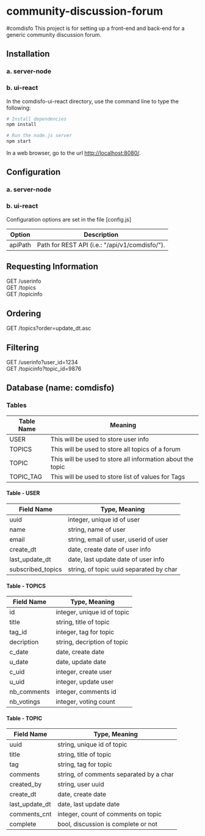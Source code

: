 # community-discussion-forum
#comdisfo
This project is for setting up a front-end and back-end for a generic community discussion forum. 

## Installation

### a. server-node


### b. ui-react

In the comdisfo-ui-react directory, use the command line to type the following:

```bash
# Install dependencies
npm install

# Run the node.js server
npm start

```

In a web browser, go to the url [http://localhost:8080/](http://localhost:8080/).

## Configuration

### a. server-node


### b. ui-react

Configuration options are set in the file [config.js]

| Option       | Description                             |
|--------------|-----------------------------------------|
| apiPath   | Path for REST API (i.e.: "/api/v1/comdisfo/").|


## Requesting Information

GET /userinfo </br>
GET /topics </br>
GET /topicinfo </br>

## Ordering
GET /topics?order=update_dt.asc

## Filtering
GET /userinfo?user_id=1234 </br>
GET /topicinfo?topic_id=9876 </br>

## Database (name: comdisfo)

### Tables 
| Table Name   | Meaning                                 |
|--------------|-----------------------------------------|
| USER         | This will be used to store user info |    
| TOPICS       | This will be used to store all topics of a forum |  
| TOPIC        | This will be used to store all information about the topic |  
| TOPIC_TAG    | This will be used to store list of values for Tags |  

#### Table - USER
| Field Name  | Type, Meaning                                 |
|--------------|-----------------------------------------|
| uuid         			| integer, unique id of user |    
| name         			| string, name of user | 
| email        			| string, email of user, userid of user |
| create_dt    			| date, create date of user info |  
| last_update_dt 		| date, last update date of user info | 
| subscribed_topics 	| string, of topic uuid separated by char  | 

#### Table - TOPICS
| Field Name  | Type, Meaning                                 |
|--------------|-----------------------------------------|
| id         		    | integer, unique id of topic |    
| title         		| string, title of topic | 
| tag_id         		| integer, tag for topic | 
| decription      	| string, decription of topic |
| c_date            | date, create date  |
| u_date            | date, update date  |
| c_uid             | integer, create user  |
| u_uid             | integer, update user  |
| nb_comments 		  | integer, comments id |
| nb_votings		    | integer, voting count |


#### Table - TOPIC
| Field Name  | Type, Meaning                                 |
|--------------|-----------------------------------------|
| uuid         		| string, unique id of topic |    
| title         		| string, title of topic | 
| tag         		| string, tag for topic | 
| comments        	| string, of comments separated by a char |
| created_by        | string, user uuid |
| create_dt    		| date, create date |  
| last_update_dt    | date, last update date  | 
| comments_cnt 	| integer, count of comments on topic |
| complete    | bool, discussion is complete or not |


